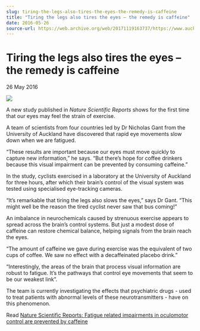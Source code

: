 ```yaml
---
slug: tiring-the-legs-also-tires-the-eyes-the-remedy-is-caffeine
title: "Tiring the legs also tires the eyes – the remedy is caffeine"
date: 2016-05-26
source-url: https://web.archive.org/web/20171119163737/https://www.auckland.ac.nz/en/about/news-events-and-notices/news/news-2016/05/tiring-the-legs-also-tires-the-eyes-the-remedy-is-caffeine.html
---
```

Tiring the legs also tires the eyes – the remedy is caffeine
============================================================

26 May 2016

![](https://cdn.auckland.ac.nz/designs/default/0.gif)

A new study published in _Nature Scientific Reports_ shows for the first time that our eyes may feel the strain of exercise.  
  
A team of scientists from four countries led by Dr Nicholas Gant from the University of Auckland have discovered that rapid eye movements slow down when we are fatigued.  
  
“These results are important because our eyes must move quickly to capture new information,” he says. “But there’s hope for coffee drinkers because this visual impairment can be prevented by consuming caffeine.”  
  
In the study, cyclists exercised in a laboratory at the University of Auckland for three hours, after which their brain’s control of the visual system was tested using specialised eye-tracking cameras.  
  
“It’s remarkable that tiring the legs also slows the eyes,” says Dr Gant. “This might well be the reason the tired cyclist never saw that bus coming!”  
  
An imbalance in neurochemicals caused by strenuous exercise appears to spread across the brain’s control systems. But just a modest dose of caffeine can restore chemical balance, helping signals from the brain reach the eyes.  
  
“The amount of caffeine we gave during exercise was the equivalent of two cups of coffee. We saw no effect with a decaffeinated placebo drink.”  
  
“Interestingly, the areas of the brain that process visual information are robust to fatigue. It’s the pathways that control eye movements that seem to be our weakest link”.  
  
The team is currently investigating the effects that psychiatric drugs - used to treat patients with abnormal levels of these neurotransmitters - have on this phenomenon.

Read [Nature Scientific Reports: Fatigue related impairments in oculomotor control are prevented by caffeine](http://www.nature.com/articles/srep26614)
